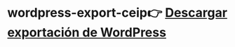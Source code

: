# wordpress-export-ceip👉 [Descargar exportación de WordPress](./import/ceipmiguelhernndez-mairenadelaljarafe.WordPress.2025-05-06.xml)
